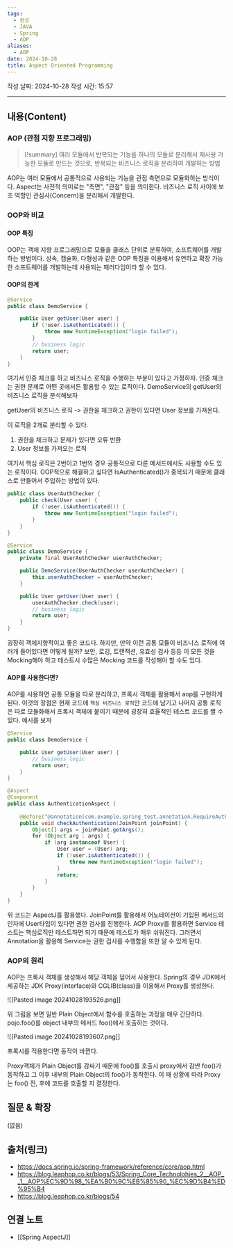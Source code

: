 ```yaml
---
tags:
  - 완성
  - JAVA
  - Spring
  - AOP
aliases:
  - AOP
date: 2024-10-28
title: Aspect Oriented Programming
---
```

작성 날짜: 2024-10-28
작성 시간: 15:57


----
## 내용(Content)

### AOP (관점 지향 프로그래밍)

>[!summary]
> 여러 모듈에서 반복되는 기능을 하나의 모듈로 분리해서 재사용 가능한 모듈로 만드는 것으로, 반복되는 비즈니스 로직을 분리하여 개발하는 방법

AOP는 여러 모듈에서 공통적으로 사용되는 기능을 관점 측면으로 모듈화하는 방식이다. Aspect는 사전적 의미로는 "측면", "관점" 등을 의미한다. 비즈니스 로직 사이에 보조 역할인 관심사(Concern)을 분리해서 개발한다.

### OOP와 비교

#### OOP 특징

OOP는 객체 지향 프로그래밍으로 모듈을 클래스 단위로 분류하여, 소프트웨어를 개발하는 방법이다. 상속, 캡술화, 다형성과 같은 OOP 특징을 이용해서 유연하고 확장 가능한 소프트웨어를 개발하는데 사용되는 패러다임이라 할 수 있다.

#### OOP의 한계

```java
@Service
public class DemoService {

    public User getUser(User user) {
        if (!user.isAuthenticated()) {
            throw new RuntimeException("login failed");
        }
        // business logic
        return user;
    }
}
```

여기서 인증 체크를 하고 비즈니스 로직을 수행하는 부분이 있다고 가정하자. 인증 체크는 권한 문제로 어떤 곳에서든 활용할 수 있는 로직이다. DemoService의 getUser의 비즈니스 로직을 분석해보자

getUser의 비즈니스 로직 -> 권한을 체크하고 권한이 있다면 User 정보를 가져온다.

이 로직을 2개로 분리할 수 있다.

1. 권한을 체크하고 문제가 있다면 오류 반환
2. User 정보를 가져오는 로직

여기서 핵심 로직은 2번이고 1번의 경우 공통적으로 다른 메서드에서도 사용할 수도 있는 로직이다.
OOP적으로 해결하고 싶다면 IsAuthenticated()가 중복되기 때문에 클래스로 만들어서 주입하는 방법이 있다.

```java
public class UserAuthChecker {
	public check(User user) {
		if (!user.isAuthenticated()) {
			throw new RuntimeException("login failed");
		}
	}
}
```

```java
@Service
public class DemoService {
	private final UserAuthChecker userAuthChecker;

	public DemoService(UserAuthChecker userAuthChecker) {
		this.userAuthChecker = userAuthChecker;
	}

    public User getUser(User user) {
		userAuthChecker.check(user);
        // business logic
        return user;
    }
}
```

굉장히 객체지향적이고 좋은 코드다. 하지만, 만약 이런 공통 모듈이 비즈니스 로직에 여러개 들어있다면 어떻게 될까?
보안, 로깅, 트랜잭션, 유효성 검사 등등 이 모든 것을 Mocking해야 하고 테스트시 수많은 Mocking 코드를 작성해야 할 수도 있다.

#### AOP를 사용한다면?

AOP를 사용하면 공통 모듈을 따로 분리하고, 프록시 객체를 활용해서 aop를 구현하게 된다. 이것의 장점은 현재 코드에 `핵심 비즈니스 로직`만 코드에 남기고 나머지 공통 로직은 따로 모듈화해서 프록시 객체에 붙이기 때문에 굉장히 효율적인 테스트 코드를 짤 수 있다. 예시를 보자

```java
@Service
public class DemoService {

    public User getUser(User user) {
        // business logic
        return user;
    }
}
```

```java
@Aspect
@Component
public class AuthenticationAspect {
    
    @Before("@annotation(com.example.spring_test.annotation.RequireAuthentication)")
    public void checkAuthentication(JoinPoint joinPoint) {
        Object[] args = joinPoint.getArgs();
        for (Object arg : args) {
            if (arg instanceof User) {
                User user = (User) arg;
                if (!user.isAuthenticated()) {
                    throw new RuntimeException("login failed");
                }
                return;
            }
        }
    }
}
```

위 코드는 AspectJ를 활용했다. JoinPoint를 활용해서 어노테이션이 기입된 메서드의 인자에 User타입이 있다면 권한 검사를 진행한다. AOP Proxy를 활용하면 Service 테스트는 핵심로직만 테스트하면 되기 때문에 테스트가 매우 쉬워진다. 그러면서 Annotation을 활용해 Service는 권한 검사를 수행함을 또한 알 수 있게 된다.

### AOP의 원리

AOP는 프록시 객체를 생성해서 해당 객체을 덮어서 사용한다. Spring의 경우 JDK에서 제공하는 JDK Proxy(interface)와 CGLIB(class)을 이용해서 Proxy를 생성한다.

![[Pasted image 20241028193526.png]]

위 그림을 보면 일반 Plain Object에서 함수를 호출하는 과정을 매우 간단하다. pojo.foo()를 object 내부의 메서드 foo()에서 호출하는 것이다.

![[Pasted image 20241028193607.png]]

프록시를 적용한다면 동작이 바뀐다.

Proxy객체가 Plain Object를 감싸기 때문에 foo()를 호출시 proxy에서 감싼 foo()가 동작하고 그 이후 내부의 Plain Object의 foo()가 동작한다. 이 때 상황에 따라 Proxy는 foo() 전, 후에 코드를 호출할 지 결정한다.


## 질문 & 확장

(없음)

## 출처(링크)

- https://docs.spring.io/spring-framework/reference/core/aop.html
- https://blog.leaphop.co.kr/blogs/53/Spring_Core_Technolohies_2__AOP__1__AOP%EC%9D%98_%EA%B0%9C%EB%85%90_%EC%9D%B4%ED%95%B4
- https://blog.leaphop.co.kr/blogs/54

## 연결 노트

- [[Spring AspectJ]]









